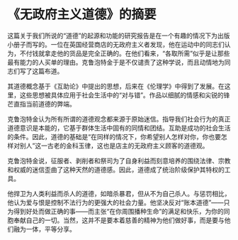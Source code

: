 # 《无政府主义道德》的摘要

这篇关于我们所说的“道德”的起源和功能的研究报告是在一个有趣的情况下为出版小册子而写的。一位在英国经营商店的无政府主义者发现，他在运动中的同志们认为，不付钱就拿走他的货品是完全正确的。在他们看来，“各取所需”似乎是让那些最有能力的人买单的理由。克鲁泡特金于是不仅谴责了这种学说，而且动情地为同志们写了这篇布道。

其道德概念基于《互助论》中提出的思想，后来在《伦理学》中得到了发展。在这里，这些思想被具体应用于社会生活中的“对与错”。作品以细腻的情感和尖锐的锋芒直指当前道德的弊端。

克鲁泡特金认为所有所谓的道德观念都来源于原始迷信。指导我们社会行为的真正道德意识是本能的，它基于群体生活中固有的同情和团结。互助是成功的社会生活的条件。因此，道德的基础是“在同样的情况下，你希望别人怎样对你，你也要怎样对别人”这一古老的金科玉律，这也是店主的无政府主义顾客的道德观。

克鲁泡特金说，征服者、剥削者和祭司为了自身利益而刻意培养的围绕法律、宗教和权威的迷信歪曲了这种天然的道德感。因此，道德成了统治阶级保护其特权的工具。

他捍卫为人类利益而杀人的道德，如暗杀暴君，但从不为自己杀人。与惩罚相比，他认为爱与恨是控制不法行为的更强大的社会力量。他坚决反对“账本道德”——只为得到好处而做正确的事——而主张“在你周围播种生命”的满足和快乐，为你的同胞奉献自己的一切。当然，这并不是要本着慈善的精神为他们做好事，而是要与他们融为一体，平等分享。

